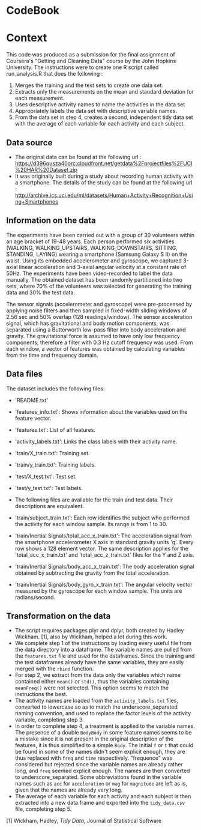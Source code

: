 # CodeBook

# Context
This code was produced as a submission for the final assignment of Coursera's "Getting and Cleaning Data" course by the John Hopkins University. 
The instructions were to create one R script called run_analysis.R that does the following : 
1. Merges the training and the test sets to create one data set.
2. Extracts only the measurements on the mean and standard deviation for each measurement.
3. Uses descriptive activity names to name the activities in the data set
4. Appropriately labels the data set with descriptive variable names.
5. From the data set in step 4, creates a second, independent tidy data set with the average of each variable for each activity and each subject.


## Data source
* The original data can be found at the following url : https://d396qusza40orc.cloudfront.net/getdata%2Fprojectfiles%2FUCI%20HAR%20Dataset.zip
* It was originally built during a study about recording human activity with a smartphone. The details of the study can be found at the following url : http://archive.ics.uci.edu/ml/datasets/Human+Activity+Recognition+Using+Smartphones

## Information on the data

The experiments have been carried out with a group of 30 volunteers within an age bracket of 19-48 years. Each person performed six activities (WALKING, WALKING_UPSTAIRS, WALKING_DOWNSTAIRS, SITTING, STANDING, LAYING) wearing a smartphone (Samsung Galaxy S II) on the waist. Using its embedded accelerometer and gyroscope, we captured 3-axial linear acceleration and 3-axial angular velocity at a constant rate of 50Hz. The experiments have been video-recorded to label the data manually. The obtained dataset has been randomly partitioned into two sets, where 70% of the volunteers was selected for generating the training data and 30% the test data.

The sensor signals (accelerometer and gyroscope) were pre-processed by applying noise filters and then sampled in fixed-width sliding windows of 2.56 sec and 50% overlap (128 readings/window). The sensor acceleration signal, which has gravitational and body motion components, was separated using a Butterworth low-pass filter into body acceleration and gravity. The gravitational force is assumed to have only low frequency components, therefore a filter with 0.3 Hz cutoff frequency was used. From each window, a vector of features was obtained by calculating variables from the time and frequency domain.

## Data files

The dataset includes the following files:

- 'README.txt'

- 'features_info.txt': Shows information about the variables used on the feature vector.

- 'features.txt': List of all features.

- 'activity_labels.txt': Links the class labels with their activity name.

- 'train/X_train.txt': Training set.

- 'train/y_train.txt': Training labels.

- 'test/X_test.txt': Test set.

- 'test/y_test.txt': Test labels.

- The following files are available for the train and test data. Their descriptions are equivalent.

- 'train/subject_train.txt': Each row identifies the subject who performed the activity for each window sample. Its range is from 1 to 30.

- 'train/Inertial Signals/total_acc_x_train.txt': The acceleration signal from the smartphone accelerometer X axis in standard gravity units 'g'. Every row shows a 128 element vector. The same description applies for the 'total_acc_x_train.txt' and 'total_acc_z_train.txt' files for the Y and Z axis.

- 'train/Inertial Signals/body_acc_x_train.txt': The body acceleration signal obtained by subtracting the gravity from the total acceleration.

- 'train/Inertial Signals/body_gyro_x_train.txt': The angular velocity vector measured by the gyroscope for each window sample. The units are radians/second.

## Transformation on the data

- The script requires packages plyr and dplyr, both created by Hadley Wickham. [1], also by Wickham, helped a lot during this work.
- We complete step 1 of the instructions by loading every useful file from the data directory into a dataframe. The variable names are pulled from the ```features.txt``` file and used for the dataframes.
Since the training and the test dataframes already have the same variables, they are easily merged with the ```rbind``` function.
- For step 2, we extract from the data only the variables which name contained either ```mean()``` or ```std()```, thus the variables containing ```meanFreq()``` were not selected. This option seems to match the instructions the best.
- The activity names are loaded from the ```activity_labels.txt``` files, converted to lowercase so as to match the underscore_separated naming convention, and used to replace the factor levels of the activity variable, completing step 3.
- In order to complete step 4, a treatment is applied to the variable names. The presence of a double ```BodyBody``` in some feature names seems to be a mistake since it is not present in the original description of the features, it is thus simplified to a simple ```Body```. The initial ```f``` or ```t``` that could be found in some of the names didn't seem explicit enough, they are thus replaced with ```freq``` and ```time``` respectively. "frequence" was considered but rejected since the variable names are already rather long, and ```freq``` seemed explicit enough. The names are then converted to underscore_separated. Some abbreviations found in the variable names such as ```acc``` for ```acceleration``` or ```mag``` for ```magnitude``` are left as is, given that the names are already very long.
- The average of each variable for each activity and each subject is then extracted into a new data.frame and exported into the ```tidy_data.csv``` file, completing step 5.


[1] Wickham, Hadley, *Tidy Data*, Journal of Statistical Software